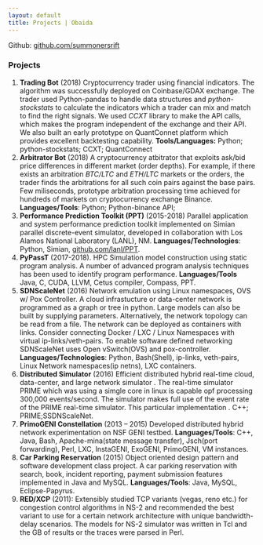 ```yaml
---
layout: default
title: Projects | Obaida
---
```


<div id="projects">
Github: <a href ="https://github.com/summonersrift">github.com/summonersrift</a>
<h3>Projects</h3>
<ol>
  <li><b>Trading Bot</b> (2018) Cryptocurrency trader using financial indicators. The algorithm was successfully deployed on Coinbase/GDAX exchange. The trader used Python-pandas to handle data structures and <i>python-stockstats</i> to calculate the indicators which a trader can mix and match to find the right signals. We used <i>CCXT</i> library to make the API calls, which makes the program independent of the exchange and their API. We also built an early prototype on QuantConnet platform which provides excellent backtesting capability. <b>Tools/Languages:</b> Python; python-stockstats; CCXT; QuantConnect</li>

  <li><b>Arbitrator Bot</b> (2018) A cryptocurrency atbitrator that exploits ask/bid price differences in different market (order depths). For example, if there exists an arbitration <i>BTC/LTC</i> and <i>ETH/LTC</i> markets or the orders, the trader finds the arbitrations for all such coin pairs against the base pairs. Few miliseconds, prototype arbitration processing time achieved for hundreds of markets on cryptocurrency exchange Binance. <b>Languages/Tools</b>: Python; Python-binance API;</li>

  <li><b>Performance Prediction Toolkit (PPT)</b> (2015-2018) 
         Parallel application and system performance prediction toolkit implemented on Simian parallel discrete-event simulator, developed in collaboration with Los Alamos National Laboratory (LANL), NM. <b>Languages/Technologies</b>: Python, Simian, <a href="https://github.com/lanl/PPT">github.com/lanl/PPT</a>.</li>

  <li><b>PyPassT</b> (2017-2018). 
         HPC Simulation model construction using static program analysis. A number of advanced program analysis techniques has been used to identify program performance.  <b>Languages/Tools</b> Java, C, CUDA, LLVM, Cetus compiler, Compass, PPT.</li>

  <li><b>SDNScaleNet</b> (2016)
         Network emulation using Linux namespaces, OVS w/ Pox Controller. A cloud infrastucture or data-center network is programmed as a graph or tree in python. Large models can also be built by supplying parameters. Alternatively, the network topology can be read from a file. The network can be deployed as containers with links. Consider connecting Docker / LXC / Linux Namespaces with virtual ip-links/veth-pairs. To enable software defined networking SDNScaleNet uses Open vSwitch(OVS) and pox-controller. <b>Languages/Technologies</b>: Python, Bash(Shell), ip-links, veth-pairs, Linux Network namespaces(ip netns), LXC containers.</li>

  <li><b>Distributed Simulator</b> (2016) 
         Efficient distributed hybrid real-time cloud, data-center, and large network simulator . The real-time simulator PRIME which was  using a simgle core in linux is capable opf processing 300,000 events/second. The simulator makes full use of the event rate of the PRIME real-time simulator. This particular implementation .  C++; PRIME;SSDNScaleNet.</li>

  <li><b>PrimoGENI Constellation</b> (2013 – 2015) Developed distributed hybrid network experimentation on NSF GENI testbed. <b>Languages/Tools</b>: C++, Java, Bash, Apache-mina(state message transfer), Jsch(port forwarding), Perl, LXC, InstaGENI, ExoGENI, PrimoGENI, VM instances.</li>

  <li><b>Car Parking Reservation</b> (2015) Object oriented design pattern and software development class project. A car parking reservation with search, book, incident reporting, payment submission features implemented in Java and MySQL. <b>Languages/Tools</b>: Java, MySQL, Eclipse-Papyrus. </li>
  <li><b> RED/XCP</b> (2011):          Extensibly studied TCP variants (vegas, reno etc.) for congestion control algorithms in NS-2 and recommended the best variant to use for a certain network architecture with unique bandwidth-delay scenarios. The models for NS-2 simulator was written in Tcl and the GB of results or the traces were parsed in Perl.</li>
</ol>
</div>
